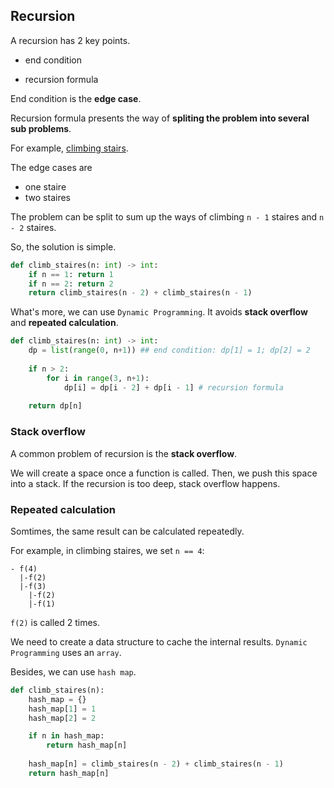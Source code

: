 ## Recursion

A recursion has 2 key points.

- end condition

- recursion formula

End condition is the **edge case**.

Recursion formula presents the way of **spliting the problem into several sub problems**.

For example, [climbing stairs](https://leetcode.com/problems/climbing-stairs/). 

The edge cases are

- one staire
- two staires

The problem can be split to sum up the ways of climbing `n - 1` staires and `n - 2` staires.

So, the solution is simple.

```python
def climb_staires(n: int) -> int:
    if n == 1: return 1
    if n == 2: return 2
    return climb_staires(n - 2) + climb_staires(n - 1)
```

What's more, we can use `Dynamic Programming`. It avoids **stack overflow** and **repeated calculation**.

```python
def climb_staires(n: int) -> int:
    dp = list(range(0, n+1)) ## end condition: dp[1] = 1; dp[2] = 2
    
    if n > 2:
        for i in range(3, n+1):
            dp[i] = dp[i - 2] + dp[i - 1] # recursion formula
    
    return dp[n]
```

### Stack overflow

A common problem of recursion is the **stack overflow**. 

We will create a space once a function is called. Then, we push this space into a stack. If the recursion is too deep, stack overflow happens.

### Repeated calculation

Somtimes, the same result can be calculated repeatedly.

For example, in climbing staires, we set `n == 4`:

```
- f(4)
  |-f(2)
  |-f(3)
    |-f(2)
    |-f(1)
```
`f(2)` is called 2 times.

We need to create a data structure to cache the internal results. `Dynamic Programming` uses an `array`.

Besides, we can use `hash map`.

```python
def climb_staires(n):
    hash_map = {}
    hash_map[1] = 1
    hash_map[2] = 2

    if n in hash_map:
        return hash_map[n]
    
    hash_map[n] = climb_staires(n - 2) + climb_staires(n - 1) 
    return hash_map[n]
```

